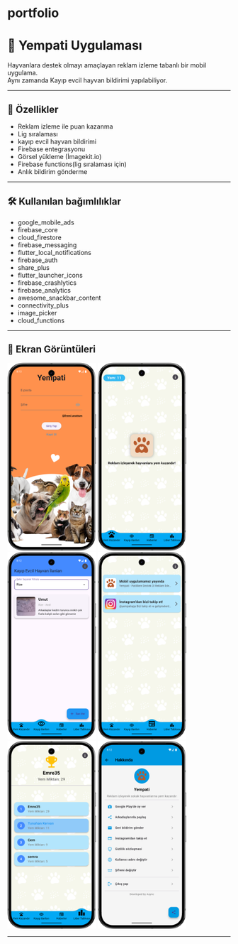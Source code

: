 # portfolio
# 📱 Yempati Uygulaması

Hayvanlara destek olmayı amaçlayan reklam izleme tabanlı bir mobil uygulama.  
Aynı zamanda Kayıp evcil hayvan bildirimi yapılabiliyor.

---

## 🚀 Özellikler
- Reklam izleme ile puan kazanma
- Lig sıralaması
- kayıp evcil hayvan bildirimi
- Firebase entegrasyonu
- Görsel yükleme (İmagekit.io)
- Firebase functions(lig sıralaması için)
- Anlık bildirim gönderme

---

## 🛠 Kullanılan bağımlılıklar
-	google_mobile_ads
-	firebase_core
-	cloud_firestore
-	firebase_messaging
-	flutter_local_notifications
-	firebase_auth
-	share_plus
-	flutter_launcher_icons
-	firebase_crashlytics
-	firebase_analytics
-	awesome_snackbar_content
-	connectivity_plus
-	image_picker
-	cloud_functions
  

---

## 📸 Ekran Görüntüleri
<img src="screenshots/login.png" width="200"/> <img src="screenshots/main.png" width="200"/> <img src="screenshots/kayip_pet.png" width="200"/> <img src="screenshots/news.png" width="200"/> <img src="screenshots/lig.png" width="200"/> <img src="screenshots/hakkinda.png" width="200"/>

---
